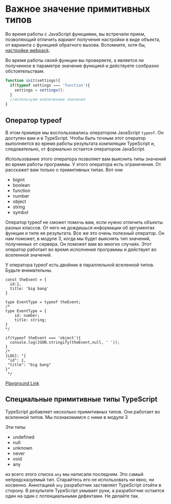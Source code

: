 # Важное значение примитивных типов

Во время работы с JavaScript функциями, вы встречали прием, позволяющий отличить вариант получения настройки в виде объекта, от варианта с функцией обратного вызова. Вспомните, хотя бы, [настройки webpack](https://webpack.js.org/configuration/configuration-types/).

Во время работы своей функции вы проверяете, а является ли полученное в параметре значение функцией и действуете сообразно обстоятельствам.

```javascript
function init(settings){
  if(typeof settings === 'function'){
    settings = settings();
  }
  //используем извлеченные значения
}
```

## Оператор typeof

В этом примере мы воспользовались оператором JavaScript `typeof`. Он доступен вам и в TypeScript. Чтобы быть точным этот оператор выполняется во время работы результата компиляции TypeScript и, следовательно, от формально остается оператором JavaScript.

Использование этого оператора позволяет вам выяснить типы значений во время работы программы. У этого оператора есть ограничения. От расскажет вам только о примитивных типах. Вот они

* bigint
* boolean
* function
* number
* object
* string
* symbol

Оператор typeof не сможет помочь вам, если нужно отличить объекты разных классов. От него не дождешься информации об аргументах функции и типе ее результата. Все же это очень полезный оператор. Он нам поможет, в модуле 3, когда мы будет выяснять тип значений, полученных от сервера. Он поможет вам во многих случаях. Этот оператор работает во время исполнения программы и действует во вселенной значений.

У оператора typeof есть двойник в параллельной вселенной типов. Будьте внимательны.

```tsx
const theEvent = {
  id:1,
  title: 'big bang'
}

type EventType = typeof theEvent;
/*
type EventType = {
    id: number;
    title: string;
}
*/

if(typeof theEvent === 'object'){
  console.log(JSON.stringify(theEvent,null, ' '));
}
/*
[LOG]: "{
 "id": 1,
 "title": "big bang"
}" 
 */
```

[Playground Link](https://www.typescriptlang.org/play?#code/MYewdgzgLgBFAWBTAogN0WWBeGBvAUDDAJYAmAXAIwA0hcxUANouTAOQBGxA5jBwIZhubfAF98+KAE8ADohhoMUACqz5OaXJAAzOEkWYA3PgD0AKklqF6TKrkwcBIkTKswAVwC2HRACdjzvRMLDDQvsRCxuJmJhLE2gAUmog6eig22Fg4bCAcAFaIwFBsAJROMKCQIMwAdIwg3AkAUgDKAPIAcjVhEdzxUkn6GdQejIzU7OwlJVGmFgDaADJtAOIAuqwARE6bZJusNISbUAzM+zCbXLwCQptimzCEMUA)

## Специальные примитивные типы TypeScript

TypeScript добавляет несколько примитивных типов. Они работает во вселенной типов. Мы познакомимся с ними в модуле 3

Эти типы

* undefined
* null
* unknown
* never
* void
* any

из всего этого списка `any` мы написали последним. Это самый непредсказуемый тип. Старайтесь его не использовать ни явно, ни косвенно. Аннотацией `any` разработчик заставляет TypeScript отойти в сторону. В результате TypeScript умывает руки, а разработчик остается один на один с потенциальными дефектами. Не делайте так.

